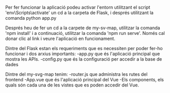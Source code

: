
Per fer funcionar la aplicació podeu activar l'entorn utilitzant el script 'env\Scripts\activate' un cd a la carpeta de Flask, i després utilitzant la comanda python app.py

Després heu de fer un cd a la carpete de my-sv-map, utilitzar la comanda 'npm install' i a continuació, utilitzar la comanda 'npm run serve'. Només cal donar clic al link i veure l'aplicació en funcionament.

Dintre del Flask estan els requeriments que es necessiten per poder fer-ho funcionar i dos arxius importants:
    -app.py que és l'aplicació principal que mostra les APIs.
    -config.py que és la configuració per accedir a la base de dades

Dintre del my-svg-map tenim:
    -router.js que administra les rutes del frontend
    -App.vue que és l'aplicació principal del Vue
    -Els components, els quals són cada una de les vistes que es poden accedir del Vue.